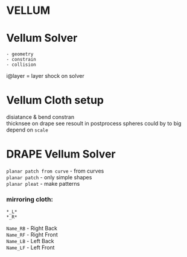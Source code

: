 # VELLUM

# Vellum Solver 
```
- geometry 
- constrain 
- collision
```

i@layer = layer shock on solver 

# Vellum Cloth setup
disiatance & bend constran  
thicknsee on drape see resoult in postprocess spheres could by to big  depend on `scale`  

# DRAPE Vellum Solver 
`planar patch from curve` - from curves  
`planar patch` - only simple shapes  
`planar pleat` - make patterns  



### mirroring cloth: 

`*_L*`  
`*_R*`  
 
`Name_RB` -   Right Back  
`Name_RF` -   Right Front  
`Name_LB` -   Left Back  
`Name_LF` -   Left Front  




